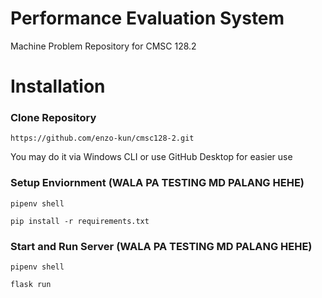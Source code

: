 # Performance Evaluation System

Machine Problem Repository for CMSC 128.2 


# Installation
### Clone Repository
```
https://github.com/enzo-kun/cmsc128-2.git
```
You may do it via Windows CLI or use GitHub Desktop for easier use

### Setup Enviornment (WALA PA TESTING MD PALANG HEHE)
```
pipenv shell
```
```
pip install -r requirements.txt
```
### Start and Run Server (WALA PA TESTING MD PALANG HEHE)
```
pipenv shell
```
```
flask run
```
